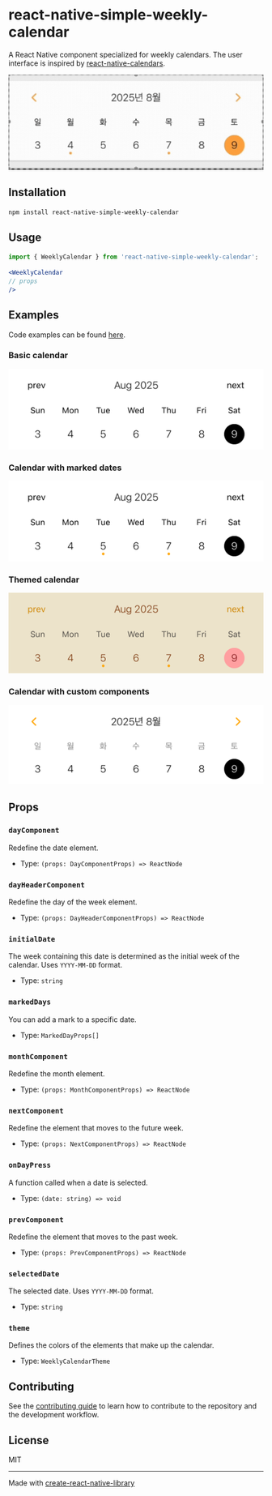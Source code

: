 # react-native-simple-weekly-calendar

A React Native component specialized for weekly calendars. The user interface is inspired by [react-native-calendars](https://github.com/wix/react-native-calendars).

![Demonstration](docs/demonstration.gif)

## Installation

```sh
npm install react-native-simple-weekly-calendar
```

## Usage

```jsx
import { WeeklyCalendar } from 'react-native-simple-weekly-calendar';
```

```jsx
<WeeklyCalendar
// props
/>
```

## Examples

Code examples can be found [here](example/src/use-cases/).

### Basic calendar

![Basic calendar](docs/example1.png)

### Calendar with marked dates

![Calendar with marked dates](docs/example2.png)

### Themed calendar

![Themed calendar](docs/example3.png)

### Calendar with custom components

![Calendar with custom components](docs/example4.png)

## Props

### `dayComponent`

Redefine the date element.

- Type: `(props: DayComponentProps) => ReactNode`

### `dayHeaderComponent`

Redefine the day of the week element.

- Type: `(props: DayHeaderComponentProps) => ReactNode`

### `initialDate`

The week containing this date is determined as the initial week of the calendar. Uses `YYYY-MM-DD` format.

- Type: `string`

### `markedDays`

You can add a mark to a specific date.

- Type: `MarkedDayProps[]`

### `monthComponent`

Redefine the month element.

- Type: `(props: MonthComponentProps) => ReactNode`

### `nextComponent`

Redefine the element that moves to the future week.

- Type: `(props: NextComponentProps) => ReactNode`

### `onDayPress`

A function called when a date is selected.

- Type: `(date: string) => void`

### `prevComponent`

Redefine the element that moves to the past week.

- Type: `(props: PrevComponentProps) => ReactNode`

### `selectedDate`

The selected date. Uses `YYYY-MM-DD` format.

- Type: `string`

### `theme`

Defines the colors of the elements that make up the calendar.

- Type: `WeeklyCalendarTheme`

## Contributing

See the [contributing guide](CONTRIBUTING.md) to learn how to contribute to the repository and the development workflow.

## License

MIT

---

Made with [create-react-native-library](https://github.com/callstack/react-native-builder-bob)
